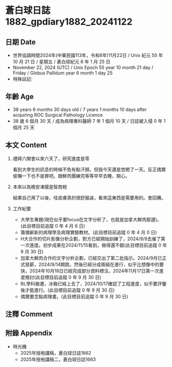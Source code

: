 [_metadata_:encoding]: - "utf-8"
[_metadata_:language]: - "zh-Hant-TW"
[_metadata_:fileformat]: - "markdown"
[_metadata_:MIME_type]: - "text/plain"
[_metadata_:markdown_version]: - "commonmark version 0.30"
[_metadata_:markdown_spec]: - "https://spec.commonmark.org/0.30/"

# 蒼白球日誌1882_gpdiary1882_20241122 #

## 日期 Date ##

* 世界協調時間2024年(中華民國113年，令和6年)11月22日 / Unix 紀元 55 年 10 月 21 日 / 星期五 / 蒼白球紀元 6 年 1 月 25 日
* November 22, 2024 (UTC) / Unix Epoch 55 year 10 month 21 day / Friday / Globus Pallidum year 6 month 1 day 25
* 特殊註記:

## 年齡 Age ##

* 38 years 6 months 30 days old / 7 years 1 months 10 days after acquiring ROC Surgical Pathology Licence
* 38 歲 6 個月 30 天 / 成為病理專科醫師 7 年 1 個月 10 天 / 日誌被入侵 0 年 1 個月 25 天

## 本文 Content ##

1. 禮拜六開會以來六天了，研究進度是零

    看到大學生的訊息的時候不免有點汗顏，但我今天還是悠閒了一天。反正偶爾偷懶一下也不是罪吧。跟鮮肉團練完等等早早去睡，開心。

2. 本來以為晚安凍膜是智商稅

    結果自己用了以後，哇皮膚真的很舒服誒，看來這東西是需要用的。會回購。

3. 工作紀要

    - 大學生專題(現在似乎要focus在文字分析了，也就是加拿大鮮肉那邊)。(此目標目前追蹤 0 年 4 月 6 日)
    - 籌備嶄新的病理學及病理實驗教材。(此目標目前追蹤 0 年 4 月 0 日)
    - H大合作的切片影像分析企劃，對方已經開始訓練了，2024/9/9去催了第一次進度。初步成果在2024/11/15看到，做得還不錯(此目標目前追蹤 0 年 9 月 30 日)
    - 加拿大鮮肉合作的文字分析企劃，已經交出了第二批指示。2024/9月已正式發薪，2024/9/14開跑，然後已經分成兩組在進行，似乎比想像中的要快，2024年10月18日已經完成部分資料標注。2024年11月17日第一次進度檢討(此目標目前追蹤 0 年 9 月 30 日)
    - BL學科搬遷，冰箱已經上去了，2024/10/17確認了工程進度，似乎要評鑒後才能進行。(此目標目前追蹤 0 年 9 月 30 日)
    - 偶爾要念點病理書。(此目標目前追蹤 0 年 9 月 30 日)

## 注釋 Comment ##


## 附錄 Appendix ##

* 時光機
    - 2025年授袍講稿，蒼白球日誌1662
    - 2025年授袍講稿二，蒼白球日誌1663
